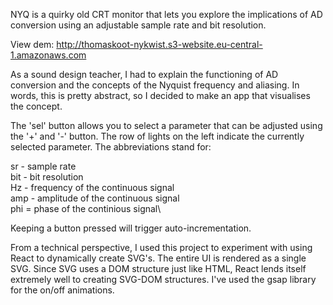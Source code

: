 NYQ is a quirky old CRT monitor that lets you explore the implications of AD conversion using an adjustable sample rate and bit resolution.

View dem: http://thomaskoot-nykwist.s3-website.eu-central-1.amazonaws.com

As a sound design teacher, I had to explain the functioning of AD conversion and the concepts of the Nyquist frequency and aliasing. In words, this is pretty abstract, so I decided to make an app that visualises the concept. 

The 'sel' button allows you to select a parameter that can be adjusted using the '+' and '-' button. The row of lights on the left indicate the currently selected parameter. The abbreviations stand for:

sr - sample rate\
bit - bit resolution\
Hz - frequency of the continuous signal\
amp - amplitude of the continuous signal\
phi = phase of the continious signal\

Keeping a button pressed will trigger auto-incrementation. 

From a technical perspective, I used this project to experiment with using React to dynamically create SVG's. The entire UI is rendered as a single SVG. Since SVG uses a DOM structure just like HTML, React lends itself extremely well to creating SVG-DOM structures. I've used the gsap library for the on/off animations.

